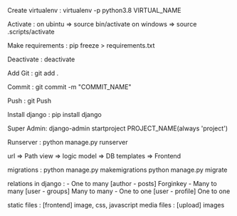 Create virtualenv :
        virtualenv -p python3.8 VIRTUAL_NAME

Activate :
        on ubintu => source bin/activate
        on windows => source .scripts/activate

Make requirements :
        pip freeze > requirements.txt

Deactivate : 
        deactivate

Add Git :
        git add .

Commit :
        git commit -m "COMMIT_NAME"

Push :
        git Push

Install django :
        pip install django

Super Admin:
        django-admin startproject PROJECT_NAME(always 'project')

Runserver : 
        python manage.py runserver

url => Path
view => logic
model => DB
templates => Frontend

migrations :
        python manage.py makemigrations
        python manage.py migrate


relations in django :
        - One to many  [author - posts] Forginkey
        - Many to many [user - groups] Many to many
        - One to one   [user - profile] One to one




static files : [frontend] image, css, javascript
media files : [upload] images